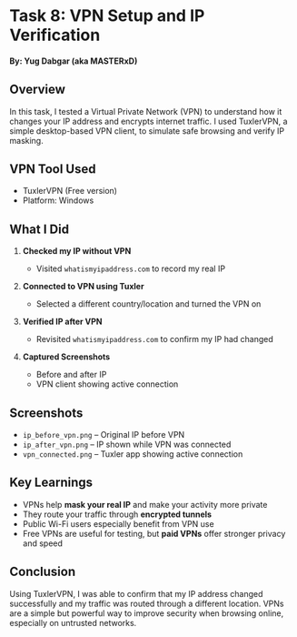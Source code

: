 # Task 8: VPN Setup and IP Verification

#### By: Yug Dabgar (aka MASTERxD)

## Overview
In this task, I tested a Virtual Private Network (VPN) to understand how it changes your IP address and encrypts internet traffic. I used TuxlerVPN, a simple desktop-based VPN client, to simulate safe browsing and verify IP masking.

## VPN Tool Used
- TuxlerVPN (Free version)
- Platform: Windows

## What I Did

1. **Checked my IP without VPN**  
   - Visited `whatismyipaddress.com` to record my real IP

2. **Connected to VPN using Tuxler**  
   - Selected a different country/location and turned the VPN on

3. **Verified IP after VPN**  
   - Revisited `whatismyipaddress.com` to confirm my IP had changed

4. **Captured Screenshots**  
   - Before and after IP
   - VPN client showing active connection

## Screenshots
- `ip_before_vpn.png` – Original IP before VPN
- `ip_after_vpn.png` – IP shown while VPN was connected
- `vpn_connected.png` – Tuxler app showing active connection

## Key Learnings
- VPNs help **mask your real IP** and make your activity more private
- They route your traffic through **encrypted tunnels**
- Public Wi-Fi users especially benefit from VPN use
- Free VPNs are useful for testing, but **paid VPNs** offer stronger privacy and speed

## Conclusion
Using TuxlerVPN, I was able to confirm that my IP address changed successfully and my traffic was routed through a different location. VPNs are a simple but powerful way to improve security when browsing online, especially on untrusted networks.

